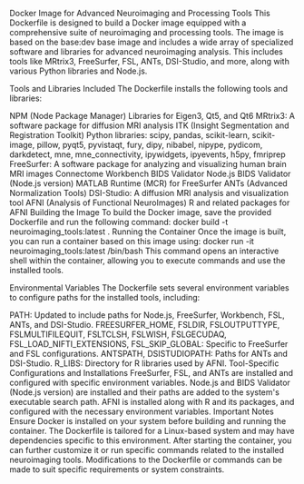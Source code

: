 Docker Image for Advanced Neuroimaging and Processing Tools
This Dockerfile is designed to build a Docker image equipped with a comprehensive suite of neuroimaging and processing tools. The image is based on the base:dev base image and includes a wide array of specialized software and libraries for advanced neuroimaging analysis. This includes tools like MRtrix3, FreeSurfer, FSL, ANTs, DSI-Studio, and more, along with various Python libraries and Node.js.

Tools and Libraries Included
The Dockerfile installs the following tools and libraries:

NPM (Node Package Manager)
Libraries for Eigen3, Qt5, and Qt6
MRtrix3: A software package for diffusion MRI analysis
ITK (Insight Segmentation and Registration Toolkit)
Python libraries: scipy, pandas, scikit-learn, scikit-image, pillow, pyqt5, pyvistaqt, fury, dipy, nibabel, nipype, pydicom, darkdetect, mne, mne_connectivity, ipywidgets, ipyevents, h5py, fmriprep
FreeSurfer: A software package for analyzing and visualizing human brain MRI images
Connectome Workbench
BIDS Validator
Node.js
BIDS Validator (Node.js version)
MATLAB Runtime (MCR) for FreeSurfer
ANTs (Advanced Normalization Tools)
DSI-Studio: A diffusion MRI analysis and visualization tool
AFNI (Analysis of Functional NeuroImages)
R and related packages for AFNI
Building the Image
To build the Docker image, save the provided Dockerfile and run the following command:
docker build -t neuroimaging_tools:latest .
Running the Container
Once the image is built, you can run a container based on this image using:
docker run -it neuroimaging_tools:latest /bin/bash
This command opens an interactive shell within the container, allowing you to execute commands and use the installed tools.

Environmental Variables
The Dockerfile sets several environment variables to configure paths for the installed tools, including:

PATH: Updated to include paths for Node.js, FreeSurfer, Workbench, FSL, ANTs, and DSI-Studio.
FREESURFER_HOME, FSLDIR, FSLOUTPUTTYPE, FSLMULTIFILEQUIT, FSLTCLSH, FSLWISH, FSLGECUDAQ, FSL_LOAD_NIFTI_EXTENSIONS, FSL_SKIP_GLOBAL: Specific to FreeSurfer and FSL configurations.
ANTSPATH, DSISTUDIOPATH: Paths for ANTs and DSI-Studio.
R_LIBS: Directory for R libraries used by AFNI.
Tool-Specific Configurations and Installations
FreeSurfer, FSL, and ANTs are installed and configured with specific environment variables.
Node.js and BIDS Validator (Node.js version) are installed and their paths are added to the system's executable search path.
AFNI is installed along with R and its packages, and configured with the necessary environment variables.
Important Notes
Ensure Docker is installed on your system before building and running the container.
The Dockerfile is tailored for a Linux-based system and may have dependencies specific to this environment.
After starting the container, you can further customize it or run specific commands related to the installed neuroimaging tools.
Modifications to the Dockerfile or commands can be made to suit specific requirements or system constraints.





